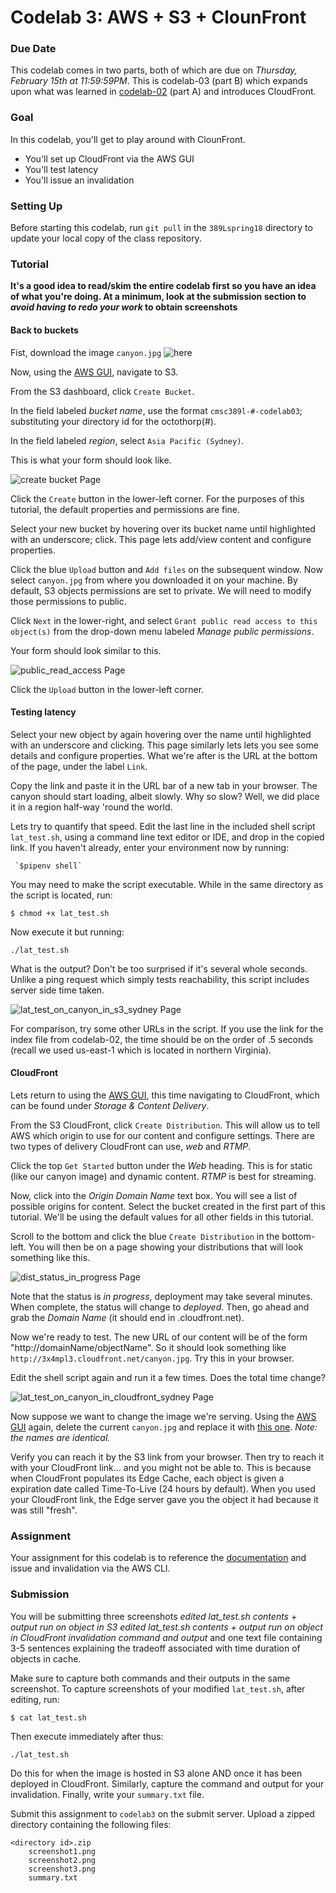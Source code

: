 # Codelab 3: AWS + S3 + ClounFront

### Due Date

This codelab comes in two parts, both of which are due on *Thursday, February 15th at 11:59:59PM*. This is codelab-03 (part B) which expands upon what was learned in [codelab-02](https://umd-cs-stics.gitbooks.io/cmsc389l-practical-cloud-computing-spring-2018/content/codelabs/codelab-02/) (part A) and introduces CloudFront.

### Goal

In this codelab, you'll get to play around with ClounFront.
- You'll set up CloudFront via the AWS GUI
- You'll test latency 
- You'll issue an invalidation

### Setting Up

Before starting this codelab, run `git pull` in the `389Lspring18` directory to update your local copy of the class repository.

### Tutorial

**It's a good idea to read/skim the entire codelab first so you have an idea of what you're doing. At a minimum, look at the submission section to _avoid having to redo your work_ to obtain screenshots**

#### Back to buckets

Fist, download the image `canyon.jpg`
![here](../../../media/codelabs/codelab-03/canyon.jpg)

Now, using the [AWS GUI](https://console.aws.amazon.com/console/home?region=us-east-1#), navigate to S3.

From the S3 dashboard, click `Create Bucket`.

In the field labeled *bucket name*, use the format `cmsc389l-#-codelab03`; substituting your directory id for the octothorp(#).

In the field labeled *region*, select `Asia Pacific (Sydney)`.

This is what your form should look like.

![create bucket Page](../../../media/codelabs/codelab-03/create_bucket.png)

Click the `Create` button in the lower-left corner. For the purposes of this tutorial, the default properties and permissions are fine.

Select your new bucket by hovering over its bucket name until highlighted with an underscore; click. This page lets add/view content and configure properties.

Click the blue `Upload` button and `Add files` on the subsequent window. Now select `canyon.jpg` from where you downloaded it on your machine. By default, S3 objects permissions are set to private. We will need to modify those permissions to public.

Click `Next` in the lower-right, and select `Grant public read access to this object(s)` from the drop-down menu labeled *Manage public permissions*.

Your form should look similar to this.

![public_read_access Page](../../../media/codelabs/codelab-03/public_read_access.png)

Click the `Upload` button in the lower-left corner.

#### Testing latency

Select your new object by again hovering over the name until highlighted with an underscore and clicking. This page similarly lets lets you see some details and configure properties. What we're after is the URL at the bottom of the page, under the label `Link`.

Copy the link and paste it in the URL bar of a new tab in your browser. The canyon should start loading, albeit slowly. Why so slow? Well, we did place it in a region half-way 'round the world. 

Lets try to quantify that speed. Edit the last line in the included shell script `lat_test.sh`, using a command line text editor or IDE, and drop in the copied link. If you haven't already, enter your environment now by running:

```
 `$pipenv shell`
```

You may need to make the script executable. While in the same directory as the script is located, run:

```
$ chmod +x lat_test.sh
``` 

Now execute it but running:

```
./lat_test.sh
```

What is the output? Don't be too surprised if it's several whole seconds. Unlike a ping request which simply tests reachability, this script includes server side time taken.

![lat_test_on_canyon_in_s3_sydney Page](../../../media/codelabs/codelab-03/lat_test_on_canyon_in_s3_sydney.png)

For comparison, try some other URLs in the script. If you use the link for the index file from codelab-02, the time should be on the order of .5 seconds (recall we used us-east-1 which is located in northern Virginia).

#### CloudFront

Lets return to using the [AWS GUI](https://console.aws.amazon.com/console/home?region=us-east-1#), this time navigating to CloudFront, which can be found under *Storage & Content Delivery*.

From the S3 CloudFront, click `Create Distribution`. This will allow us to tell AWS which origin to use for our content and configure settings. There are two types of delivery CloudFront can use, *web* and *RTMP*.

Click the top `Get Started` button under the _Web_ heading. This is for static (like our canyon image) and dynamic content. _RTMP_ is best for streaming.

Now, click into the *Origin Domain Name* text box. You will see a list of possible origins for content. Select the bucket created in the first part of this tutorial. We'll be using the default values for all other fields in this tutorial.

Scroll to the bottom and click the blue `Create Distribution` in the bottom-left. You will then be on a page showing your distributions that will look something like this.

![dist_status_in_progress Page](../../../media/codelabs/codelab-03/dist_status_in_progress.png)

Note that the status is *in progress*, deployment may take several minutes. When complete, the status will change to *deployed*. Then, go ahead and grab the _Domain Name_ (it should end in .cloudfront.net).

Now we're ready to test. The new URL of our content will be of the form "http://domainName/objectName". So it should look something like `http://3x4mpl3.cloudfront.net/canyon.jpg`. Try this in your browser.

Edit the shell script again and run it a few times. Does the total time change?

![lat_test_on_canyon_in_cloudfront_sydney Page](../../../media/codelabs/codelab-03/lat_test_on_canyon_in_cloudfront_sydney.png)

Now suppose we want to change the image we're serving. Using the [AWS GUI](https://console.aws.amazon.com/console/home?region=us-east-1#) again, delete the current `canyon.jpg` and replace it with [this one](https://s3.amazonaws.com/cmsc389l-ialock-lab3/canyon.jpg). *Note: the names are identical.* 

Verify you can reach it by the S3 link from your browser. Then try to reach it with your CloudFront link... and you might not be able to. This is because when CloudFront populates its Edge Cache, each object is given a expiration date called Time-To-Live (24 hours by default). When you used your CloudFront link, the Edge server gave you the object it had because it was still "fresh".

### Assignment

Your assignment for this codelab is to reference the [documentation](https://docs.aws.amazon.com/AmazonCloudFront/latest/DeveloperGuide/AddRemoveReplaceObjects.html) and issue and invalidation via the AWS CLI.

### Submission

You will be submitting three screenshots 
*edited lat_test.sh contents + output run on object in S3*
*edited lat_test.sh contents + output run on object in CloudFront*
*invalidation command and output*
and one text file containing 3-5 sentences explaining the tradeoff associated with time duration of objects in cache.

Make sure to capture both commands and their outputs in the same screenshot. To capture screenshots of your modified `lat_test.sh`, after editing, run:

```
$ cat lat_test.sh
```

Then execute immediately after thus:

```
./lat_test.sh
```

Do this for when the image is hosted in S3 alone AND once it has been deployed in CloudFront. Similarly, capture the command and output for your invalidation. Finally, write your `summary.txt` file.

Submit this assignment to `codelab3` on the submit server. Upload a zipped directory containing the following files:

```
<directory id>.zip
	screenshot1.png 
	screenshot2.png 
	screenshot3.png 
	summary.txt
```